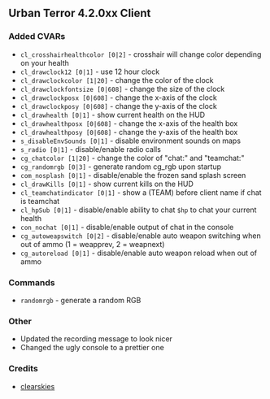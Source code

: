 ## Urban Terror 4.2.0xx Client ##

### Added CVARs ###
+ `cl_crosshairhealthcolor [0|2]` - crosshair will change color depending on your health
+ `cl_drawclock12 [0|1]` - use 12 hour clock
+ `cl_drawclockcolor [1|20]` - change the color of the clock
+ `cl_drawclockfontsize [0|608]` - change the size of the clock
+ `cl_drawclockposx [0|608]` - change the x-axis of the clock
+ `cl_drawclockposy [0|608]` - change the y-axis of the clock
+ `cl_drawhealth [0|1]` - show current health on the HUD
+ `cl_drawhealthposx [0|608]` - change the x-axis of the health box
+ `cl_drawhealthposy [0|608]` - change the y-axis of the health box
+ `s_disableEnvSounds [0|1]` - disable environment sounds on maps
+ `s_radio [0|1]` - disable/enable radio calls
+ `cg_chatcolor [1|20]` - change the color of "chat:" and "teamchat:"
+ `cg_randomrgb [0|3]` - generate random cg_rgb upon startup
+ `com_nosplash [0|1]` - disable/enable the frozen sand splash screen
+ `cl_drawKills [0|1]` - show current kills on the HUD
+ `cl_teamchatindicator [0|1]` - show a (TEAM) before client name if chat is teamchat
+ `cl_hpSub [0|1]` - disable/enable ability to chat `$hp` to chat your current health
+ `con_nochat [0|1]` - disable/enable output of chat in the console
+ `cg_autoweapswitch [0|2]` - disable/enable auto weapon switching when out of ammo (1 = weapprev, 2 = weapnext)
+ `cg_autoreload [0|1]` - disable/enable auto weapon reload when out of ammo


### Commands ###
+ `randomrgb` - generate a random RGB

### Other ###
+ Updated the recording message to look nicer
+ Changed the ugly console to a prettier one

### Credits ###
+ [clearskies](https://github.com/clearskies)
